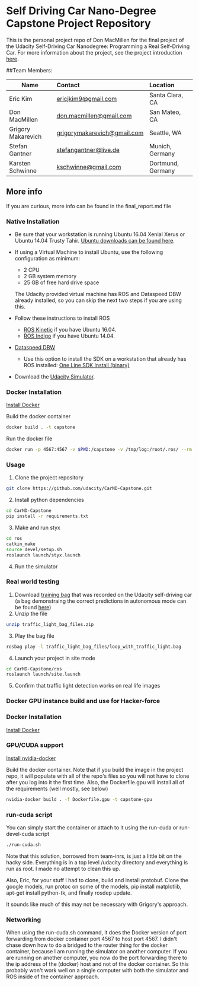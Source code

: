 # Self Driving Car Nano-Degree Capstone Project Repository

This is the personal project repo of Don MacMillen for the final
project of the Udacity Self-Driving Car Nanodegree: Programming a Real
Self-Driving Car. For more information about the project, see the
project introduction
[here](https://classroom.udacity.com/nanodegrees/nd013/parts/6047fe34-d93c-4f50-8336-b70ef10cb4b2/modules/e1a23b06-329a-4684-a717-ad476f0d8dff/lessons/462c933d-9f24-42d3-8bdc-a08a5fc866e4/concepts/5ab4b122-83e6-436d-850f-9f4d26627fd9).

##Team Members:   
<center>

| Name | Contact | Location |
| ------------- |:-------------| :-----|
| Eric Kim | ericjkim9@gmail.com | Santa Clara, CA |
| Don MacMillen | don.macmillen@gmail.com | San Mateo, CA |
| Grigory Makarevich | grigorymakarevich@gmail.com | Seattle, WA |
| Stefan Gantner	| stefangantner@live.de | Munich, Germany |
| Karsten Schwinne | kschwinne@gmail.com | Dortmund, Germany |

</center>

## More info
If you are curious, more info can be found in the final_report.md file

### Native Installation

* Be sure that your workstation is running Ubuntu 16.04 Xenial Xerus or Ubuntu 14.04 Trusty Tahir. [Ubuntu downloads can be found here](https://www.ubuntu.com/download/desktop).
* If using a Virtual Machine to install Ubuntu, use the following configuration as minimum:
  * 2 CPU
  * 2 GB system memory
  * 25 GB of free hard drive space

  The Udacity provided virtual machine has ROS and Dataspeed DBW already installed, so you can skip the next two steps if you are using this.

* Follow these instructions to install ROS
  * [ROS Kinetic](http://wiki.ros.org/kinetic/Installation/Ubuntu) if you have Ubuntu 16.04.
  * [ROS Indigo](http://wiki.ros.org/indigo/Installation/Ubuntu) if you have Ubuntu 14.04.
* [Dataspeed DBW](https://bitbucket.org/DataspeedInc/dbw_mkz_ros)
  * Use this option to install the SDK on a workstation that already has ROS installed: [One Line SDK Install (binary)](https://bitbucket.org/DataspeedInc/dbw_mkz_ros/src/81e63fcc335d7b64139d7482017d6a97b405e250/ROS_SETUP.md?fileviewer=file-view-default)
* Download the [Udacity Simulator](https://github.com/udacity/CarND-Capstone/releases).

### Docker Installation
[Install Docker](https://docs.docker.com/engine/installation/)

Build the docker container
```bash
docker build . -t capstone
```

Run the docker file
```bash
docker run -p 4567:4567 -v $PWD:/capstone -v /tmp/log:/root/.ros/ --rm -it capstone
```

### Usage

1. Clone the project repository
```bash
git clone https://github.com/udacity/CarND-Capstone.git
```

2. Install python dependencies
```bash
cd CarND-Capstone
pip install -r requirements.txt
```
3. Make and run styx
```bash
cd ros
catkin_make
source devel/setup.sh
roslaunch launch/styx.launch
```
4. Run the simulator

### Real world testing
1. Download [training bag](https://drive.google.com/file/d/0B2_h37bMVw3iYkdJTlRSUlJIamM/view?usp=sharing) that was recorded on the Udacity self-driving car (a bag demonstraing the correct predictions in autonomous mode can be found [here](https://drive.google.com/open?id=0B2_h37bMVw3iT0ZEdlF4N01QbHc))
2. Unzip the file
```bash
unzip traffic_light_bag_files.zip
```
3. Play the bag file
```bash
rosbag play -l traffic_light_bag_files/loop_with_traffic_light.bag
```
4. Launch your project in site mode
```bash
cd CarND-Capstone/ros
roslaunch launch/site.launch
```
5. Confirm that traffic light detection works on real life images

### Docker GPU instance build and use for Hacker-force


### Docker Installation
[Install Docker](https://docs.docker.com/engine/installation/)

### GPU/CUDA support
[Install nvidia-docker](https://github.com/NVIDIA/nvidia-docker)

Build the docker container. Note that if you build the image in the
project repo, it will populate with all of the repo's files so you
will not have to clone after you log into it the first time.  Also,
the Dockerfile.gpu will install all of the requirements (well mostly,
see below)

```bash
nvidia-docker build . -f Dockerfile.gpu -t capstone-gpu
```

### run-cuda script

You can simply start the container or attach to it using the run-cuda or run-devel-cuda script
```bash
./run-cuda.sh
```

Note that this solution, borrowed from team-inrs, is just a little bit
on the hacky side.  Everything is in a top level /udacity directory and
everything is run as root.  I made no attempt to clean this up.

Also, Eric, for your stuff I had to clone, build and install protobuf.
Clone the google models, run protoc on some of the models, pip install
matplotlib, apt-get install python-tk, and finally rosdep update.

It sounds like much of this may not be necessary with Grigory's approach.

### Networking

When using the run-cuda.sh command, it does the Docker version of port
forwarding from docker container port 4567 to host port 4567.  I
didn't chase down how to do a bridged to the router thing for the
docker container, because I am running the simulator on another
computer.  If you are running on another computer, you now do the port
forwarding there to the ip address of the (docker) host and not of the
docker container.  So this probably won't work well on a single
computer with both the simulator and ROS inside of the container
approach.


